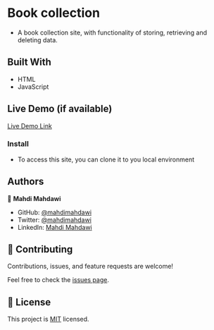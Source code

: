 # Book collection

- A book collection site, with functionality of storing, retrieving and deleting data.

## Built With

- HTML
- JavaScript

## Live Demo (if available)

[Live Demo Link](https://livedemo.com)

### Install

- To access this site, you can clone it to you local environment

## Authors
👤 **Mahdi Mahdawi**

- GitHub: [@mahdimahdawi](https://github.com/mahdimahdawi)
- Twitter: [@mahdimahdawi](https://twitter.com/mahdimahdawi)
- LinkedIn: [Mahdi Mahdawi](https://linkedin.com/in/feed)

## 🤝 Contributing

Contributions, issues, and feature requests are welcome!

Feel free to check the [issues page](../../issues/).

## 📝 License

This project is [MIT](./MIT.md) licensed.
